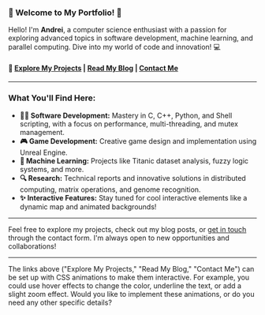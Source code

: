 ### 🌟 Welcome to My Portfolio! 🌟

Hello! I'm **Andrei**, a computer science enthusiast with a passion for exploring advanced topics in software development, machine learning, and parallel computing. Dive into my world of code and innovation! 💻

#### 🔗 [Explore My Projects](#) | [Read My Blog](#) | [Contact Me](#)

---

### What You'll Find Here:

- **👨‍💻 Software Development:** Mastery in C, C++, Python, and Shell scripting, with a focus on performance, multi-threading, and mutex management.
- **🎮 Game Development:** Creative game design and implementation using Unreal Engine.
- **🤖 Machine Learning:** Projects like Titanic dataset analysis, fuzzy logic systems, and more.
- **🔍 Research:** Technical reports and innovative solutions in distributed computing, matrix operations, and genome recognition.
- **✨ Interactive Features:** Stay tuned for cool interactive elements like a dynamic map and animated backgrounds!

---

Feel free to explore my projects, check out my blog posts, or [get in touch](#) through the contact form. I'm always open to new opportunities and collaborations!

---

The links above ("Explore My Projects," "Read My Blog," "Contact Me") can be set up with CSS animations to make them interactive. For example, you could use hover effects to change the color, underline the text, or add a slight zoom effect. Would you like to implement these animations, or do you need any other specific details?
